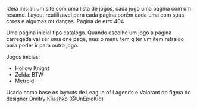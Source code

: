 
Ideia inicial: um site com uma lista de jogos, cada jogo uma pagina com um resumo. 
Layout reutilizavel para cada pagina porém cada uma com suas cores e algumas mudanças.
Pagina de erro 404

Uma pagina inicial tipo catalogo.
Quando escolhe um jogo a pagina carregada vai ser uma one page, mas o menu tem q ter um item retraido para poder ir para outro jogo.

Jogos inicias:
  - Hollow Knight
  - Zelda: BTW
  - Metroid


Usado como base os layouts de League of Lagends e Valorant do figma do designer Dmitry Kiiashko (@UnEpicKid)